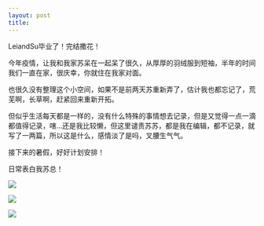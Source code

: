 ```yaml
---
layout: post
title:
---
```


LeiandSu毕业了！完结撒花！

今年疫情，让我和我家苏呆在一起呆了很久，从厚厚的羽绒服到短袖，半年的时间我们一直在家，很庆幸，你就住在我家对面。

也很久没有整理这个小空间，如果不是前两天苏重新弄了，估计我也都忘记了，荒芜啊，长草啊，赶紧回来重新开拓。

但似乎生活每天都是一样的，没有什么特殊的事情想去记录，但是又觉得一点一滴都值得记录，嗐...还是我比较懒，但这里谴责苏苏，都是我在编辑，都不记录，就写了一两篇，所以这是什么，感情淡了是吗，叉腰生气气。

接下来的暑假，好好计划安排！

日常表白我苏总！

![](/assets/images/0704-1)

![](/assets/images/0704-2)

![](/assets/images/0704-3)